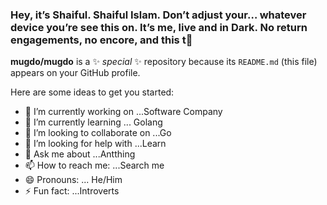 ### Hey, it’s Shaiful. Shaiful Islam. Don’t adjust your… whatever device you’re see this on. It’s me, live and in Dark. No return engagements, no encore, and this t👋


**mugdo/mugdo** is a ✨ _special_ ✨ repository because its `README.md` (this file) appears on your GitHub profile.

Here are some ideas to get you started:

- 🔭 I’m currently working on ...Software Company
- 🌱 I’m currently learning ... Golang
- 👯 I’m looking to collaborate on ...Go
- 🤔 I’m looking for help with ...Learn
- 💬 Ask me about ...Antthing
- 📫 How to reach me: ...Search me
- 😄 Pronouns: ... He/Him
- ⚡ Fun fact: ...Introverts


